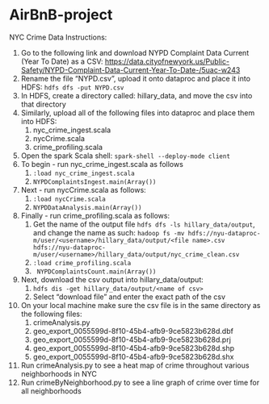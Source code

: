 # AirBnB-project

NYC Crime Data Instructions:
1. Go to the following link and download NYPD Complaint Data Current (Year To Date) as a CSV: https://data.cityofnewyork.us/Public-Safety/NYPD-Complaint-Data-Current-Year-To-Date-/5uac-w243
2. Rename the file “NYPD.csv”, upload it onto dataproc and place it into HDFS: `hdfs dfs -put NYPD.csv`
3. In HDFS, create a directory called: hillary_data, and move the csv into that directory
4. Similarly, upload all of the following files into dataproc and place them into HDFS:
    1. nyc_crime_ingest.scala
    2. nycCrime.scala
    3. crime_profiling.scala
5. Open the spark Scala shell: `spark-shell --deploy-mode client`
6. To begin - run nyc_crime_ingest.scala as follows
    1.  `:load nyc_crime_ingest.scala`
    2.  `NYPDComplaintsIngest.main(Array())`
7. Next - run nycCrime.scala as follows:
    1.  `:load nycCrime.scala`
    2.  `NYPDDataAnalysis.main(Array())`
8. Finally - run crime_profiling.scala as follows:
    1.  Get the name of the output file `hdfs dfs -ls hillary_data/output`, and change the name as such:
    `hadoop fs -mv hdfs://nyu-dataproc-m/user/<username>/hillary_data/output/<file name>.csv hdfs://nyu-dataproc-m/user/<username>/hillary_data/output/nyc_crime_clean.csv`
    2.  `:load crime_profiling.scala`
    3.  ` NYPDComplaintsCount.main(Array())`
9. Next, download the csv output into hillary_data/output:
    1. `hdfs dis -get hillary_data/output/<name of csv>`
    2. Select “download file” and enter the exact path of the csv
10. On your local machine make sure the csv file is in the same directory as the following files:
    1. crimeAnalysis.py
    2. geo_export_0055599d-8f10-45b4-afb9-9ce5823b628d.dbf
    3. geo_export_0055599d-8f10-45b4-afb9-9ce5823b628d.prj
    4. geo_export_0055599d-8f10-45b4-afb9-9ce5823b628d.shp
    5. geo_export_0055599d-8f10-45b4-afb9-9ce5823b628d.shx
11. Run crimeAnalysis.py to see a heat map of crime throughout various neighborhoods in NYC
12. Run crimeByNeighborhood.py to see a line graph of crime over time for all neighborhoods